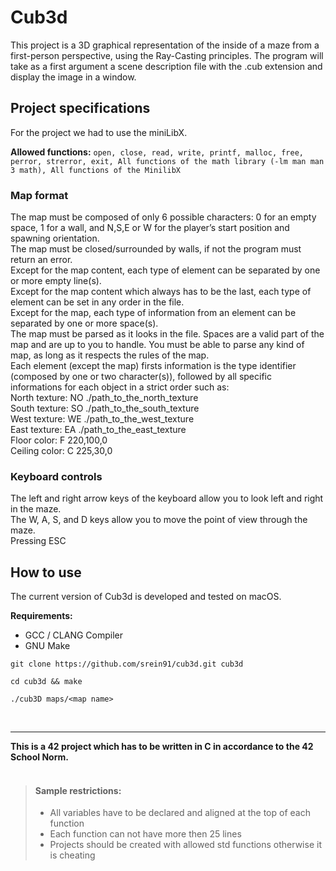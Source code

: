 # Cub3d

This project is a 3D graphical representation of the inside of a maze from a first-person perspective, using the Ray-Casting principles. The program will take as a first argument a scene description file with the .cub extension and display the image in a window.

## Project specifications

For the project we had to use the miniLibX.

<b>Allowed functions:</b>
``` open, close, read, write, printf, malloc, free, perror, strerror, exit, All functions of the math library (-lm man man 3 math), All functions of the MinilibX ```

### Map format
The map must be composed of only 6 possible characters: 0 for an empty space, 1 for a wall, and N,S,E or W for the player’s start position and spawning orientation.\
The map must be closed/surrounded by walls, if not the program must return an error.\
Except for the map content, each type of element can be separated by one or more empty line(s).\
Except for the map content which always has to be the last, each type of element can be set in any order in the file.\
Except for the map, each type of information from an element can be separated by one or more space(s).\
The map must be parsed as it looks in the file. Spaces are a valid part of the map and are up to you to handle. You must be able to parse any kind of map, as long as it respects the rules of the map.\
Each element (except the map) firsts information is the type identifier (composed by one or two character(s)), followed by all specific informations for each object in a strict order such as:\
North texture: NO ./path_to_the_north_texture\
South texture: SO ./path_to_the_south_texture\
West texture: WE ./path_to_the_west_texture\
East texture: EA ./path_to_the_east_texture\
Floor color: F 220,100,0\
Ceiling color: C 225,30,0

### Keyboard controls
The left and right arrow keys of the keyboard allow you to look left and right in the maze.\
The W, A, S, and D keys allow you to move the point of view through the maze.\
Pressing ESC

## How to use

The current version of Cub3d is developed and tested on macOS.

<b>Requirements:</b>
- GCC / CLANG Compiler
- GNU Make

```
git clone https://github.com/srein91/cub3d.git cub3d
```
```
cd cub3d && make
```
```
./cub3D maps/<map name>
```

<br>
<hr>
<b>This is a 42 project which has to be written in C in accordance to the 42 School Norm.<br></b>
<br>

> #### Sample restrictions:
> - All variables have to be declared and aligned at the top of each function
> - Each function can not have more then 25 lines
> - Projects should be created with allowed std functions otherwise it is cheating
